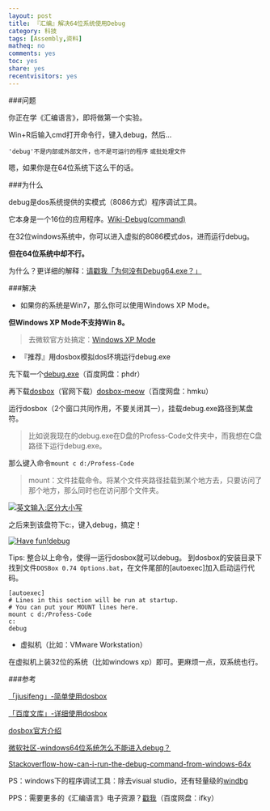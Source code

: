 ```yaml
---
layout: post 
title: 『汇编』解决64位系统使用Debug
category: 科技
tags: [Assembly,资料]
matheq: no
comments: yes
toc: yes
share: yes
recentvisitors: yes
---
```


###问题

你正在学《汇编语言》，即将做第一个实验。

Win+R后输入cmd打开命令行，键入debug，然后...

`'debug'不是内部或外部文件，也不是可运行的程序`
`或批处理文件`

嗯，如果你是在64位系统下这么干的话。 

###为什么

debug是dos系统提供的实模式（8086方式）程序调试工具。

它本身是一个16位的应用程序。[Wiki-Debug(command)](http://en.wikipedia.org/wiki/Debug_(command))

在32位windows系统中，你可以进入虚拟的8086模式dos，进而运行debug。

**但在64位系统中却不行。**

为什么？更详细的解释：[请戳我「为何没有Debug64.exe？」](http://blog.csdn.net/icansaymyabc/article/details/6097330)

###解决

- 如果你的系统是Win7，那么你可以使用Windows XP Mode。

**但Windows XP Mode不支持Win 8。**

>去微软官方处搞定：[Windows XP Mode](http://windows.microsoft.com/zh-CN/windows7/install-and-use-windows-xp-mode-in-windows-7)

- 『推荐』用dosbox模拟dos环境运行debug.exe

先下载一个[debug.exe](http://pan.baidu.com/s/1c0s8A6c)（百度网盘：phdr）

再下载[dosbox](http://www.dosbox.com/download.php?main=1)（官网下载）[dosbox-meow](http://pan.baidu.com/s/1sj2r07r)（百度网盘：hmku）

运行dosbox（2个窗口共同作用，不要关闭其一），挂载debug.exe路径到某盘符。

>比如说我现在的debug.exe在D盘的Profess-Code文件夹中，而我想在C盘路径下运行debug.exe。

那么键入命令`mount c d:/Profess-Code`

>mount：文件挂载命令。将某个文件夹路径挂载到某个地方去，只要访问了那个地方，那么同时也在访问那个文件夹。

<a class="fancybox" rel="gallery1" href="http://ww2.sinaimg.cn/large/8935112btw1eqlv80zshpj20hy0bx0vo.jpg" title="英文输入:区分大小写"><img src="http://ww2.sinaimg.cn/large/8935112btw1eqlv80zshpj20hy0bx0vo.jpg" alt="英文输入:区分大小写" /></a>

之后来到该盘符下c:，键入debug，搞定！

<a class="fancybox" rel="gallery1" href="http://ww4.sinaimg.cn/large/8935112btw1eqlv8n65r6j20hy0bx0vp.jpg" title="Have fun!debug"><img src="http://ww4.sinaimg.cn/large/8935112btw1eqlv8n65r6j20hy0bx0vp.jpg" alt="Have fun!debug" /></a>

Tips: 整合以上命令，使得一运行dosbox就可以debug。
到dosbox的安装目录下找到文件`DOSBox 0.74 Options.bat`，在文件尾部的[autoexec]加入启动运行代码。

```
[autoexec]
# Lines in this section will be run at startup.
# You can put your MOUNT lines here.
mount c d:/Profess-Code
c:
debug
```

- 虚拟机（比如：VMware Workstation）

在虚拟机上装32位的系统（比如windows xp）即可。更麻烦一点，双系统也行。

###参考

[「jiusifeng」-简单使用dosbox](http://blog.csdn.net/jiusifeng/article/details/8478831)

[「百度文库」-详细使用dosbox](http://wenku.baidu.com/view/cdda041552d380eb62946db2.html)

[dosbox官方介绍](http://www.dosbox.com/wiki/Main_Page)

[微软社区-windows64位系统怎么不能进入debug？](http://answers.microsoft.com/zh-hans/windows/forum/windows_8-winapps/windows/e1c910ad-252f-4a54-8bec-19285f41e190)

[Stackoverflow-how-can-i-run-the-debug-command-from-windows-64x](http://stackoverflow.com/questions/19661366/how-can-i-run-the-debug-command-from-windows-64x)

PS：windows下的程序调试工具：除去visual studio，还有轻量级的[windbg](http://www.pediy.com/kssd/pediy10/94457.html)

PPS：需要更多的《汇编语言》电子资源？[戳我](http://pan.baidu.com/s/1eQerIim)（百度网盘：ifky）